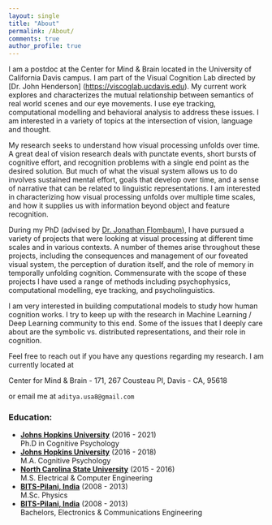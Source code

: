 ```yaml
---
layout: single
title: "About"
permalink: /About/
comments: true
author_profile: true
---
```

 
I am a postdoc at the Center for Mind & Brain located in the University of California Davis campus. I am part of the Visual Cognition Lab directed by [Dr. John Henderson] (https://viscoglab.ucdavis.edu). My current work explores and characterizes the mutual relationship between semantics of real world scenes and our eye movements. I use eye tracking, computational modelling and behavioral analysis to address these issues. I am interested in a variety of topics at the intersection of vision, language and thought. 

My research seeks to understand how visual processing unfolds over time. A great deal of vision research deals with punctate events, short bursts of cognitive effort, and recognition problems with a single end point as the desired solution. But much of what the visual system allows us to do involves sustained mental effort, goals that develop over time, and a sense of narrative that can be related to linguistic representations. I am interested in characterizing how visual processing unfolds over multiple time scales, and how it supplies us with information beyond object and feature recognition. 

During my PhD (advised by [Dr. Jonathan Flombaum](https://pbs.jhu.edu/directory/jonathan-flombaum/)), I have pursued a variety of projects that were looking at visual processing at different time scales and in various contexts. A number of themes arise throughout these projects, including the consequences and management of our foveated visual system, the perception of duration itself, and the role of memory in temporally unfolding cognition. Commensurate with the scope of these projects I have used a range of methods including psychophysics, computational modelling, eye tracking, and psycholinguistics.

I am very interested in building computational models to study how human cognition works. I try to keep up with the research in Machine Learning / Deep Learning community to this end. Some of the issues that I deeply care about are the symbolic vs. distributed representations, and their role in cognition.

Feel free to reach out if you have any questions regarding my research. I am currently located at

Center for Mind & Brain - 171,
267 Cousteau Pl,
Davis - CA, 95618

or email me at `aditya.usa8@gmail.com`


### Education:
- **[Johns Hopkins University](https://www.pbs.jhu.edu)** (2016 - 2021)   
  Ph.D in Cognitive Psychology
- **[Johns Hopkins University](https://www.pbs.jhu.edu)** (2016 - 2018)   
  M.A. Cognitive Psychology
- **[North Carolina State University](https://www.ece.ncsu.edu)** (2015 - 2016)    
  M.S. Electrical & Computer Engineering
- **[BITS-Pilani, India](https://www.bits-pilani.ac.in)** (2008 - 2013)   
  M.Sc. Physics
- **[BITS-Pilani, India](https://www.bits-pilani.ac.in)** (2008 - 2013)   
  Bachelors, Electronics & Communications Engineering
